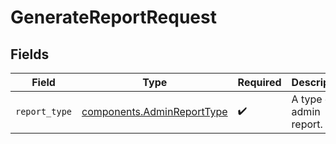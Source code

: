 # GenerateReportRequest


## Fields

| Field                                                                    | Type                                                                     | Required                                                                 | Description                                                              |
| ------------------------------------------------------------------------ | ------------------------------------------------------------------------ | ------------------------------------------------------------------------ | ------------------------------------------------------------------------ |
| `report_type`                                                            | [components.AdminReportType](../../models/components/adminreporttype.md) | :heavy_check_mark:                                                       | A type of admin report.                                                  |